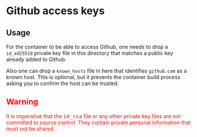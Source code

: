 # Github access keys

## Usage
For the container to be able to access Github, one needs to drop a `id_ed25519` private key file in this directory
that matches a public key already added to Github.

Also one can drop a `known_hosts` file in here that identifies `github.com` as a known host. This is optional,
but it prevents the container build process asking you to confirm the host can be trusted.

## <span style="color:red">Warning</span>

<span style="color:red">
    It is imperative that the <samp>id_rsa</samp> file or any other private key files are not committed to source control.
    They contain private personal information that must not be shared.
</span>

